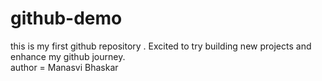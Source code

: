 # github-demo
this is my first github repository . 
Excited to try building new projects and enhance my github journey.
<br>
author = Manasvi Bhaskar
